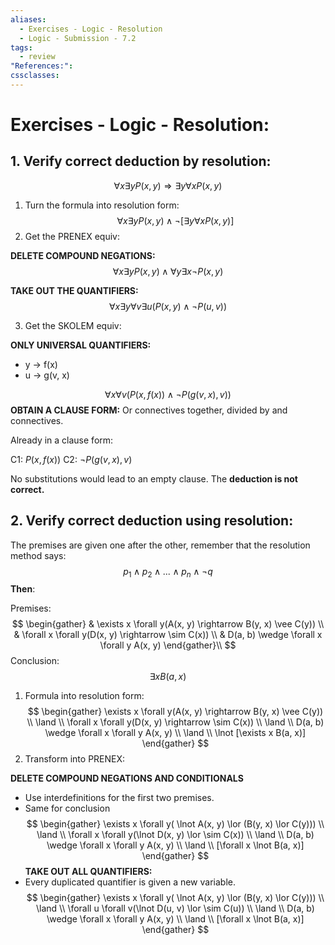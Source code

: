 ```yaml
---
aliases:
  - Exercises - Logic - Resolution
  - Logic - Submission - 7.2
tags:
  - review
"References:": 
cssclasses:
---
```

# Exercises - Logic - Resolution: 

## 1. Verify correct deduction by resolution: 

$$
\forall x  \exists y P(x,y) \Rightarrow  \exists y \forall x P(x,y)
$$
1. Turn the formula into resolution form:
$$
\forall x  \exists y P(x,y) \land \lnot[  \exists y \forall x P(x,y)]
$$
2. Get the PRENEX equiv: 

**DELETE COMPOUND NEGATIONS:**
$$
\forall x \exists y P(x,y) \land \forall y \exists x \lnot P(x,y)
$$

**TAKE OUT THE QUANTIFIERS:**
$$
\forall x \exists y \forall v\exists u(  P(x,y) \land  \lnot P(u,v))
$$

3. Get the SKOLEM equiv: 

**ONLY UNIVERSAL QUANTIFIERS:**
+ y → f(x)
+ u → g(v, x)

$$
\forall x  \forall v(  P(x,f(x)) \land  \lnot P(g(v,x),v))
$$
**OBTAIN A CLAUSE FORM:**
Or connectives together, divided by and connectives. 

Already in a clause form: 

C1: $P(x,f(x))$
C2: $\lnot P(g(v,x),v)$

No substitutions would lead to an empty clause. The **deduction is not correct.**

## 2. Verify correct deduction using resolution:
The premises are given one after the other, remember that the resolution method says: 
$$
p_1 \land p_2 \land ...\land p_n \land \lnot q
$$
**Then**: 

Premises:
$$
\begin{gather}
& \exists x \forall y(A(x, y) \rightarrow B(y, x) \vee C(y)) \\
& \forall x \forall y(D(x, y) \rightarrow \sim C(x)) \\
& D(a, b) \wedge \forall x \forall y A(x, y)
\end{gather}\\ 
$$
Conclusion:
$$
\exists x B(a, x)
$$
1. Formula into resolution form: 
$$
\begin{gather}
\exists x \forall y(A(x, y) \rightarrow B(y, x) \vee C(y)) \\
 \land \\
 \forall x \forall y(D(x, y) \rightarrow \sim C(x))
 \\ \land \\
 D(a, b) \wedge \forall x \forall y A(x, y)
 \\ \land \\
 \lnot [\exists x B(a, x)]
\end{gather}
$$
2. Transform into PRENEX: 

**DELETE COMPOUND NEGATIONS AND CONDITIONALS**
+ Use interdefinitions for the first two premises.
+ Same for conclusion 
$$
\begin{gather}
\exists x \forall y( \lnot A(x, y) \lor (B(y, x) \lor C(y))) \\
 \land \\
 \forall x \forall y(\lnot D(x, y) \lor \sim C(x))
 \\ \land \\
 D(a, b) \wedge \forall x \forall y A(x, y)
 \\ \land \\
 [\forall x  \lnot B(a, x)]
\end{gather}
$$
**TAKE OUT ALL QUANTIFIERS:**
+ Every duplicated quantifier is given a new variable. 
$$
\begin{gather}
\exists x \forall y( \lnot A(x, y) \lor (B(y, x) \lor C(y))) \\
 \land \\
 \forall u \forall v(\lnot D(u, v) \lor \sim C(u))
 \\ \land \\
 D(a, b) \wedge \forall x \forall y A(x, y)
 \\ \land \\
 [\forall x  \lnot B(a, x)]
\end{gather}
$$
